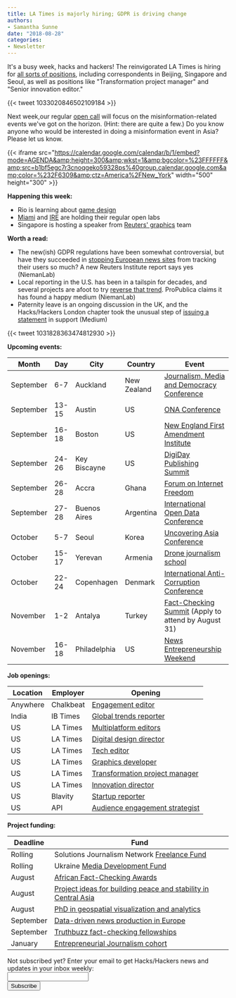 ```yaml
---
title: LA Times is majorly hiring; GDPR is driving change
authors: 
- Samantha Sunne
date: "2018-08-28"
categories:
- Newsletter
---
```


It's a busy week, hacks and hackers! The reinvigorated LA Times is hiring for [all sorts of positions](http://www.journalismjobs.com/job-listings?keywords=los+angeles+times&industry=&position=&location=&jobType=&salary=&datePosted=&diversity=), including correspondents in Beijing, Singapore and Seoul, as well as positions like "Transformation project manager" and "Senior innovation editor."

{{< tweet 1033020846502109184 >}}

Next week,our regular [open call](https://hackshackers.com/resources/global-open-call/) will focus on the misinformation-related events we've got on the horizon. (Hint: there are quite a few.) Do you know anyone who would be interested in doing a misinformation event in Asia? Please let us know.

{{< iframe src="https://calendar.google.com/calendar/b/1/embed?mode=AGENDA&amp;height=300&amp;wkst=1&amp;bgcolor=%23FFFFFF&amp;src=b1bf5egc7r3cnoqgeko59328ps%40group.calendar.google.com&amp;color=%232F6309&amp;ctz=America%2FNew_York" width="500" height="300" >}}

**Happening this week:**

* Rio is learning about [game design](https://www.meetup.com/Hacks-Hackers-Rio/events/253459351/)
* [Miami](http://www.meetup.com/Hacks-Hackers-Miami/) and [IRE](http://www.meetup.com/hackshackersIRE/) are holding their regular open labs
* Singapore is hosting a speaker from [Reuters' graphics](https://www.meetup.com/Hacks-Hackers-Singapore/events/252902088/) team

**Worth a read:**

* The new(ish) GDPR regulations have been somewhat controversial, but have they succeeded in [stopping European news sites](http://www.niemanlab.org/2018/08/has-the-gdpr-law-actually-gotten-european-news-outlets-to-cut-down-on-rampant-third-party-cookies-and-content-on-their-sites-it-seems-so/?utm_source=Weekly+Lab+email+list&utm_campaign=0eba834618-weeklylabemail&utm_medium=email&utm_term=0_8a261fca99-0eba834618-396331065) from tracking their users so much? A new Reuters Institute report says yes (NiemanLab)
* Local reporting in the U.S. has been in a tailspin for decades, and several projects are afoot to try [reverse that trend](http://www.niemanlab.org/2018/08/how-not-to-be-a-parachute-partner-propublicas-figured-out-how-to-collaborate-with-local-newsrooms-without-bigfooting-them/?utm_source=Weekly+Lab+email+list&utm_campaign=0eba834618-weeklylabemail&utm_medium=email&utm_term=0_8a261fca99-0eba834618-396331065). ProPublica claims it has found a happy medium (NiemanLab)
* Paternity leave is an ongoing discussion in the UK, and the Hacks/Hackers London chapter took the unusual step of [issuing a statement](https://medium.com/@HacksHackersLDN/why-men-should-be-thinking-about-maternity-leave-854217a890cb) in support (Medium)

{{< tweet 1031828363474812930 >}}

**Upcoming events:**

| Month | Day | City | Country | Event |
| ----- | --- | ---- | ------- | ----- |
September | 6-7 | Auckland | New Zealand | [Journalism, Media and Democracy Conference](http://www.aut.ac.nz/study-at-aut/study-areas/communications/research/journalism,-media-and-democracy-research-centre/conferences)
September | 13-15 | Austin | US | [ONA Conference](https://ona18.journalists.org/)
September | 16-18 | Boston | US | [New England First Amendment Institute](http://nefac.org/new-england-first-amendment-institute/)
September |  24-26 | Key Biscayne | US | [DigiDay Publishing Summit](https://digiday.com/event/2018-september-digiday-publishing-summit/)
September |  26-28 | Accra | Ghana | [Forum on Internet Freedom](https://cipesa.org/2018/07/register-for-the-forum-on-internet-freedom-in-africa-2018-fifafrica18/)
September | 27-28 | Buenos Aires | Argentina | [International Open Data Conference](https://twitter.com/search?q=%23IODC18&src=typd)
October | 5-7 | Seoul | Korea | [Uncovering Asia Conference](https://2018.uncoveringasia.org/)
October | 15-17 | Yerevan | Armenia | [Drone journalism school](https://hackpack.press/feed/snap/6827)
October | 22-24 | Copenhagen | Denmark | [International Anti-Corruption Conference](https://iaccseries.org/journalists-for-transparency/calling-all-young-journalists/)
November | 1-2 | Antalya | Turkey | [Fact-Checking Summit](https://docs.google.com/forms/d/e/1FAIpQLSdOm7CpAjnKGO4amAHnu_tAgNnRV92JcbPR97N_HSf3A_XOmQ/viewform) (Apply to attend by August 31)
November | 16-18 | Philadelphia | US | [News Entrepreneurship Weekend](https://members.fourthestate.org/events/95/)

**Job openings:**

| Location | Employer | Opening |
| -------- | -------- | ------- |
Anywhere | Chalkbeat | [Engagement editor](https://twitter.us7.list-manage.com/track/click?u=818b59cc06f8b8376dd59bcf8&id=c3b6630361&e=36daae40ce)
India | IB Times | [Global trends reporter](https://hackpack.press/feed/snap/6850)
US | LA Times | [Multiplatform editors](https://www.journalismjobs.com/1647279-multiplatform-editors-los-angeles-times)
US | LA Times | [Digital design director](https://www.journalismjobs.com/1647246-design-director-digital-los-angeles-times)
US | LA Times | [Tech editor](https://www.journalismjobs.com/1647210-technology-editor-los-angeles-times)
US | LA Times | [Graphics developer](https://www.journalismjobs.com/1647243-graphics-director-los-angeles-times)
US | LA Times | [Transformation project manager](https://www.journalismjobs.com/1647251-senior-editor--project-management-transformation-los-angeles-times)
US | LA Times | [Innovation director](https://www.journalismjobs.com/1647244-senior-director-innovation-los-angeles-times)
US | Blavity | [Startup reporter](https://blavity.applytojob.com/apply/GV6RWu0zII/Technology-Industry-And-Startup-Reporter)
US | API | [Audience engagement strategist](https://www.americanpressinstitute.org/employment/audience-engagement-strategist/)

**Project funding:**

| Deadline | Fund |
| -------- | ---- |
Rolling | Solutions Journalism Network [Freelance Fund](https://thewholestory.solutionsjournalism.org/now-offering-travel-funds-for-freelancers-857c49f9b395)
Rolling | Ukraine [Media Development Fund](http://ijnet.org/en/opportunities/media-development-grants-available-ukraine)
August | [African Fact-Checking Awards](https://africacheck.org/how-to-fact-check/the-african-fact-checking-awards/)
August | [Project ideas for building peace and stability in Central Asia](http://ijnet.org/en/opportunities/innovation-lab-accepting-project-ideas-central-asia)
August | [PhD in geospatial visualization and analytics](https://docs.google.com/document/d/17WvcdEiVLsiGFsUhOVP4EP7QdLorXQ8ZjGBPbZiUCVc/edit)
September | [Data-driven news production in Europe](http://ijnet.org/en/opportunities/grant-available-data-driven-news-production-europe)
September | [Truthbuzz fact-checking fellowships](https://www.icfj.org/our-work/truthbuzz-fellowship-fact-checking-makes-truth-go-viral)
January | [Entrepreneurial Journalism cohort](http://bit.ly/ejeducation)

<div id="mc_embed_signup"><form id="mc-embedded-subscribe-form" class="validate" action="//hackshackers.us1.list-manage.com/subscribe/post?u=c56f2e53d5ed6ef87f8aaa75c&amp;id=fb2bc6f10b" method="post" name="mc-embedded-subscribe-form" novalidate="" target="_blank">

<div id="mc_embed_signup_scroll">

<div class="mc-field-group"><label for="mce-EMAIL">Not subscribed yet? Enter your email to get Hacks/Hackers news and updates in your inbox weekly:  </label></div>

<div class="mc-field-group"><input id="mce-EMAIL" class="required email" name="EMAIL" type="email" value="" /></div>

<!-- real people should not fill this in and expect good things - do not remove this or risk form bot signups-->

<div style="position: absolute; left: -5000px;"><input tabindex="-1" name="b_c56f2e53d5ed6ef87f8aaa75c_fb2bc6f10b" type="text" value="" /></div>

<div class="clear"><input id="mc-embedded-subscribe" class="button" name="subscribe" type="submit" value="Subscribe" /></div>

</div>

</form></div>

<!--End mc_embed_signup-->

<meta name="twitter:card" content="summary">

<meta name="twitter:image:src" content="https://hackshackers.com/content-images/about/hackshackers_logomark.png">
